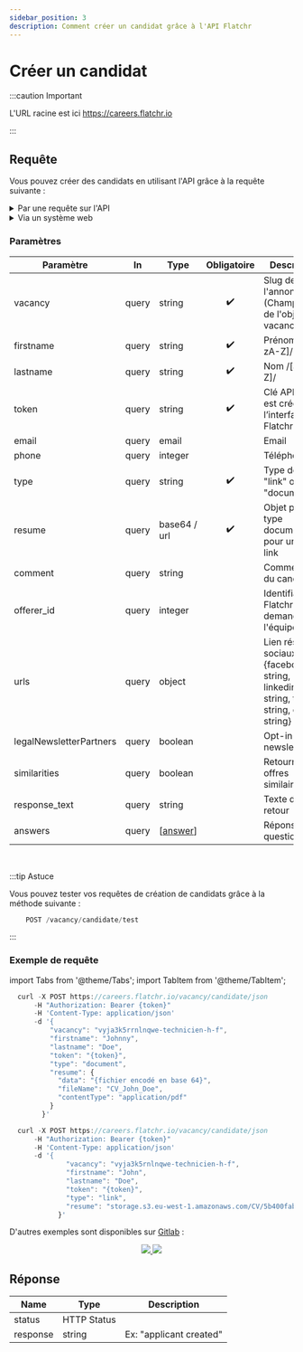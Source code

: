 ```yaml
---
sidebar_position: 3
description: Comment créer un candidat grâce à l'API Flatchr
---
```

# Créer un candidat

:::caution Important

L'URL racine est ici https://careers.flatchr.io

:::


## Requête

Vous pouvez créer des candidats en utilisant l'API grâce à la requête suivante : 

<details>
  <summary> Par une requête sur l'API  </summary>

```jsx
    POST vacancy/candidate/json
```
[![Run in Postman](https://run.pstmn.io/button.svg)](https://god.gw.postman.com/run-collection/18861404-4f87a56b-e6a0-4c9a-86cc-9c9de3aded2f?action=collection%2Ffork&collection-url=entityId%3D18861404-4f87a56b-e6a0-4c9a-86cc-9c9de3aded2f%26entityType%3Dcollection%26workspaceId%3D9ab396af-18af-4f93-809c-cddd2fbd1422#?env%5BFlatchr%5D=W3sia2V5IjoiYXBpX3Rva2VuIiwidmFsdWUiOiIiLCJlbmFibGVkIjp0cnVlLCJ0eXBlIjoic2VjcmV0In0seyJrZXkiOiJzbHVnIiwidmFsdWUiOiIiLCJlbmFibGVkIjp0cnVlLCJ0eXBlIjoiZGVmYXVsdCJ9LHsia2V5IjoiY29tcGFueSIsInZhbHVlIjoiIiwiZW5hYmxlZCI6dHJ1ZSwidHlwZSI6ImRlZmF1bHQifV0=)
</details>

<details>
  <summary> Via un système web  </summary>

```jsx
    POST vacancy/candidate/custom
```
[![Run in Postman](https://run.pstmn.io/button.svg)](https://god.gw.postman.com/run-collection/18861404-4f87a56b-e6a0-4c9a-86cc-9c9de3aded2f?action=collection%2Ffork&collection-url=entityId%3D18861404-4f87a56b-e6a0-4c9a-86cc-9c9de3aded2f%26entityType%3Dcollection%26workspaceId%3D9ab396af-18af-4f93-809c-cddd2fbd1422#?env%5BFlatchr%5D=W3sia2V5IjoiYXBpX3Rva2VuIiwidmFsdWUiOiIiLCJlbmFibGVkIjp0cnVlLCJ0eXBlIjoic2VjcmV0In0seyJrZXkiOiJzbHVnIiwidmFsdWUiOiIiLCJlbmFibGVkIjp0cnVlLCJ0eXBlIjoiZGVmYXVsdCJ9LHsia2V5IjoiY29tcGFueSIsInZhbHVlIjoiIiwiZW5hYmxlZCI6dHJ1ZSwidHlwZSI6ImRlZmF1bHQifV0=)
</details>


### Paramètres
|Paramètre|In|Type|Obligatoire|Description|
|---|---|---|---|---|
vacancy	| query | string | <center>✔️</center> | Slug de l'annonce (Champ `slug` de l'objet vacancy) |
firstname| query | string | <center>✔️</center> | Prénom /[a-zA-Z]/ |
lastname | query | string | <center>✔️</center> | Nom /[a-zA-Z]/ |
token | query | string | <center>✔️</center> |	Clé API. Elle est créée dans l’interface Flatchr |
email | query |	email	||	Email |
phone | query | integer	||	Téléphone |
type | query | string	| <center>✔️</center> |	Type de  CV "link" ou "document" |
resume | query | base64  / url | <center>✔️</center> | Objet pour un type document url pour un type link |
comment | query | string	||	Commentaire du candidat ||
offerer_id | query | integer ||	Identifiant Flatchr a demander à l'équipe |
urls | query | object ||	Lien réseaux sociaux {facebook: string, linkedin: string, twitter: string, other: string} |
legalNewsletterPartners	| query | boolean	||	Opt-in newsletter |
similarities | query |	boolean	||	Retourne offres similaires |
response_text | query |string	||	Texte de retour |
answers | query | [[answer](/docs/Schemas/answer)] ||	Réponses aux questions/tags |

<br/>

:::tip Astuce

Vous pouvez tester vos requêtes de création de candidats grâce à la méthode suivante : 

```jsx
    POST /vacancy/candidate/test
```

:::


### Exemple de requête

import Tabs from '@theme/Tabs';
import TabItem from '@theme/TabItem';

<Tabs>

  <TabItem value="pdf" label="Avec un fichier PDF" default>

  ```jsx title="Créer un candidat avec le lien d'un CV"
    curl -X POST https://careers.flatchr.io/vacancy/candidate/json
        -H "Authorization: Bearer {token}"
        -H 'Content-Type: application/json'
        -d '{
            "vacancy": "vyja3k5rrnlnqwe-technicien-h-f",
            "firstname": "Johnny",
            "lastname": "Doe",
            "token": "{token}",
            "type": "document",
            "resume": {
              "data": "{fichier encodé en base 64}",
              "fileName": "CV_John_Doe",
              "contentType": "application/pdf"
            }
          }'
  ```

  </TabItem>
  <TabItem value="link" label="Avec un lien vers le CV">

  ```jsx title="Créer un candidat avec le lien d'un CV"
    curl -X POST https://careers.flatchr.io/vacancy/candidate/json
        -H "Authorization: Bearer {token}"
        -H 'Content-Type: application/json'
        -d '{
                "vacancy": "vyja3k5rnlnqwe-technicien-h-f",
                "firstname": "John",
                "lastname": "Doe",
                "token": "{token}",
                "type": "link",
                "resume": "storage.s3.eu-west-1.amazonaws.com/CV/5b400fab-679811f70b0e/CV_John_Doe.pdf"
              }' 

  ```
  </TabItem>
</Tabs>

D'autres exemples sont disponibles sur [Gitlab](https://gitlab.com/flatchr/example) : 

<center>
  <a class="button button--outline button--secondary" href="https://gitlab.com/flatchr/example/-/blob/master/post_node.js" style={{height: 5 + 'em', width:10 + "em"}}>
    <img src="https://upload.wikimedia.org/wikipedia/commons/thumb/d/d9/Node.js_logo.svg/128px-Node.js_logo.svg.png"/>
  </a>
  <a class="button button--outline button--secondary" href="https://gitlab.com/flatchr/example/-/blob/master/post_php.php"style={{height: 5 + 'em', width:10 + "em"}}>
    <img src="https://upload.wikimedia.org/wikipedia/commons/thumb/2/27/PHP-logo.svg/128px-PHP-logo.svg.png"/>
  </a>
</center>


## Réponse
|Name|Type|Description|
|---|---|---|
status|HTTP Status||
response| string |Ex: "applicant created"|